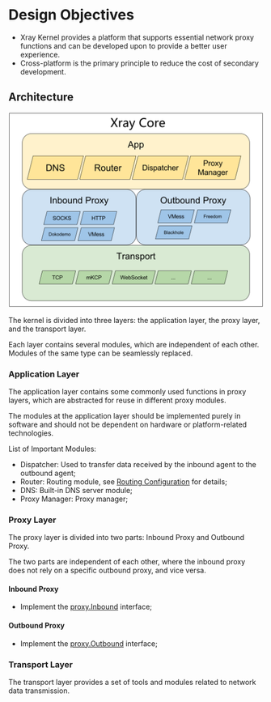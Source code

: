 # Design Objectives

- Xray Kernel provides a platform that supports essential network proxy functions and can be developed upon to provide a better user experience.
- Cross-platform is the primary principle to reduce the cost of secondary development.

## Architecture

![Architecture](./framework.png)

The kernel is divided into three layers: the application layer, the proxy layer, and the transport layer.

Each layer contains several modules, which are independent of each other. Modules of the same type can be seamlessly replaced.

### Application Layer

The application layer contains some commonly used functions in proxy layers, which are abstracted for reuse in different proxy modules.

The modules at the application layer should be implemented purely in software and should not be dependent on hardware or platform-related technologies.

List of Important Modules:

- Dispatcher: Used to transfer data received by the inbound agent to the outbound agent;
- Router: Routing module, see [Routing Configuration](../../config/routing.md) for details;
- DNS: Built-in DNS server module;
- Proxy Manager: Proxy manager;

### Proxy Layer

The proxy layer is divided into two parts: Inbound Proxy and Outbound Proxy.

The two parts are independent of each other, where the inbound proxy does not rely on a specific outbound proxy, and vice versa.

#### Inbound Proxy

- Implement the [proxy.Inbound](https://github.com/xtls/Xray-core/blob/main/proxy/proxy.go) interface;

#### Outbound Proxy

- Implement the [proxy.Outbound](https://github.com/xtls/Xray-core/blob/main/proxy/proxy.go) interface;

### Transport Layer

The transport layer provides a set of tools and modules related to network data transmission.